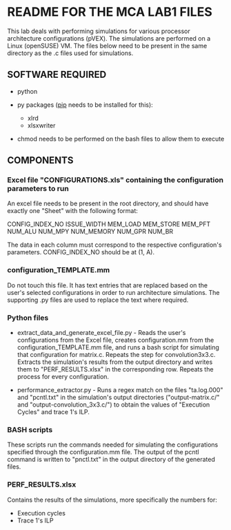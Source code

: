 # README FOR THE MCA LAB1 FILES

This lab deals with performing simulations for various processor architecture configurations (pVEX). The simulations are performed on a Linux (openSUSE) VM.
The files below need to be present in the same directory as the .c files used for simulations.

## SOFTWARE REQUIRED
* python
* py packages ([pip](https://pypi.org/project/pip/) needs to be installed for this):
  * xlrd
  * xlsxwriter

* chmod needs to be performed on the bash files to allow them to execute
 
## COMPONENTS

### Excel file "CONFIGURATIONS.xls" containing the configuration parameters to run

An excel file needs to be present in the root directory, and should have exactly one "Sheet" with the following format:

CONFIG_INDEX_NO		ISSUE_WIDTH		MEM_LOAD		MEM_STORE		MEM_PFT		NUM_ALU		NUM_MPY		NUM_MEMORY		NUM_GPR		NUM_BR

The data in each column must correspond to the respective configuration's parameters.
CONFIG_INDEX_NO should be at (1, A).

### configuration_TEMPLATE.mm

Do not touch this file. It has text entries that are replaced based on the user's selected configurations in order to run architecture simulations.
The supporting .py files are used to replace the text where required.

### Python files

* extract_data_and_generate_excel_file.py - Reads the user's configurations from the Excel file, creates configuration.mm from the configuration_TEMPLATE.mm file, and runs a bash script for simulating that configuration for matrix.c. Repeats the step for convolution3x3.c. Extracts the simulation's results from the output directory and writes them to "PERF_RESULTS.xlsx" in the corresponding row. Repeats the process for every configuration.

* performance_extractor.py - Runs a regex match on the files "ta.log.000" and "pcntl.txt" in the simulation's output directories ("output-matrix.c/" and "output-convolution_3x3.c/") to obtain the values of "Execution Cycles" and trace 1's ILP.

### BASH scripts

These scripts run the commands needed for simulating the configurations specified through the configuration.mm file. The output of the pcntl command is written to "pnctl.txt" in the output directory of the generated files.

### PERF_RESULTS.xlsx

Contains the results of the simulations, more specifically the numbers for:
* Execution cycles
* Trace 1's ILP


